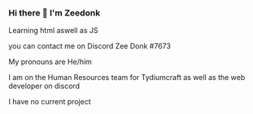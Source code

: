 ### Hi there 👋 I'm Zeedonk 
Learning html aswell as JS

you can contact me on Discord Zee Donk #7673

My pronouns are He/him

I am on the Human Resources team for Tydiumcraft as well as the web developer on discord

I have no current project
<!--
**ZeeDonk/Zeedonk** is a ✨ _special_ ✨ repository because its `README.md` (this file) appears on your GitHub profile.

Here are some ideas to get you started:

- 🔭 I’m currently working on ...
- 🌱 I’m currently learning ...
- 👯 I’m looking to collaborate on ...
- 🤔 I’m looking for help with ...
- 💬 Ask me about ...
- 📫 How to reach me: ...
- 😄 Pronouns: ...
- ⚡ Fun fact: ...
-->
